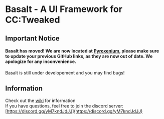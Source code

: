 # Basalt - A UI Framework for CC:Tweaked

## Important Notice
#### Basalt has moved! We are now located at [Pyroxenium](https://github.com/Pyroxenium), please make sure to update your previous GitHub links, as they are now out of date. We apologize for any inconvenience.

Basalt is still under developement and you may find bugs!

## Information

Check out the [wiki](https://basalt.madefor.cc/) for information<br>
If you have questions, feel free to join the discord server: [https://discord.gg/yM7kndJdJJ](https://discord.gg/yM7kndJdJJ)
